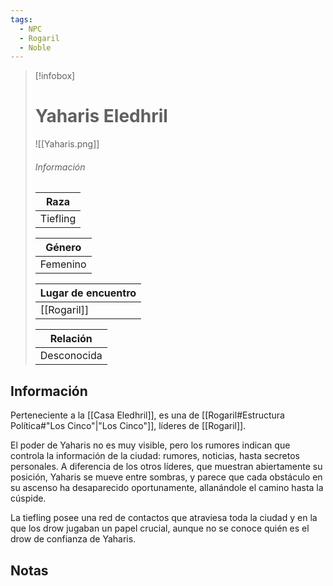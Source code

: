 ```yaml
---
tags:
  - NPC
  - Rogaril
  - Noble
---
```


> [!infobox]
> # Yaharis Eledhril
> ![[Yaharis.png]]
> ###### Información
> | Raza  |
> | ----- |
> |  Tiefling|
> 
> | Género  |
> | ----- |
> |  Femenino  |
> 
> | Lugar de encuentro |
> | --------- | 
> | [[Rogaril]] | 
> 
> | Relación       |
> | ----------------- |
> | Desconocida |

## Información
Perteneciente a la [[Casa Eledhril]], es una de [[Rogaril#Estructura Política#"Los Cinco"|"Los Cinco"]], líderes de [[Rogaril]]. 

El poder de Yaharis no es muy visible, pero los rumores indican que controla la información de la ciudad: rumores, noticias, hasta secretos personales. A diferencia de los otros líderes, que muestran abiertamente su posición, Yaharis se mueve entre sombras, y parece que cada obstáculo en su ascenso ha desaparecido oportunamente, allanándole el camino hasta la cúspide.

La tiefling posee una red de contactos que atraviesa toda la ciudad y en la que los drow jugaban un papel crucial, aunque no se conoce quién es el drow de confianza de Yaharis.

## Notas